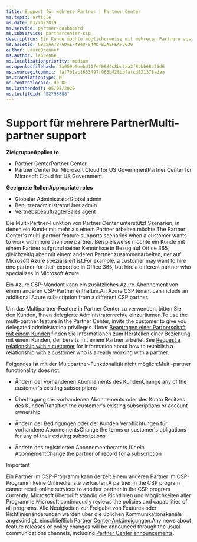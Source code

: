 ```yaml
---
title: Support für mehrere Partner | Partner Center
ms.topic: article
ms.date: 03/20/2019
ms.service: partner-dashboard
ms.subservice: partnercenter-csp
description: Ein Kunde möchte möglicherweise mit mehreren Partnern aus dem Cloud Solution Provider-Programm zusammenarbeiten, die sich auf unterschiedliche Dienste spezialisiert haben.
ms.assetid: 6835AA78-6DAE-4940-844D-B3AEFEAF3630
author: LauraBrenner
ms.author: labrenne
ms.localizationpriority: medium
ms.openlocfilehash: 2a059e9eebd117ef0684c8bc7aa2f8bbb68c25d6
ms.sourcegitcommit: faf7b1ac1653497f963b428bbfafcd821378adaa
ms.translationtype: MT
ms.contentlocale: de-DE
ms.lasthandoff: 05/05/2020
ms.locfileid: "82798808"
---
```

# <a name="multi-partner-support"></a><span data-ttu-id="dbff7-103">Support für mehrere Partner</span><span class="sxs-lookup"><span data-stu-id="dbff7-103">Multi-partner support</span></span>

<span data-ttu-id="dbff7-104">**Zielgruppe**</span><span class="sxs-lookup"><span data-stu-id="dbff7-104">**Applies to**</span></span>

-  <span data-ttu-id="dbff7-105">Partner Center</span><span class="sxs-lookup"><span data-stu-id="dbff7-105">Partner Center</span></span>
-  <span data-ttu-id="dbff7-106">Partner Center für Microsoft Cloud for US Government</span><span class="sxs-lookup"><span data-stu-id="dbff7-106">Partner Center for Microsoft Cloud for US Government</span></span>

<span data-ttu-id="dbff7-107">**Geeignete Rollen**</span><span class="sxs-lookup"><span data-stu-id="dbff7-107">**Appropriate roles**</span></span>
-   <span data-ttu-id="dbff7-108">Globaler Administrator</span><span class="sxs-lookup"><span data-stu-id="dbff7-108">Global admin</span></span>
-   <span data-ttu-id="dbff7-109">Benutzeradministrator</span><span class="sxs-lookup"><span data-stu-id="dbff7-109">User admin</span></span>
-   <span data-ttu-id="dbff7-110">Vertriebsbeauftragter</span><span class="sxs-lookup"><span data-stu-id="dbff7-110">Sales agent</span></span>

<span data-ttu-id="dbff7-111">Die Multi-Partner-Funktion von Partner Center unterstützt Szenarien, in denen ein Kunde mit mehr als einem Partner arbeiten möchte.</span><span class="sxs-lookup"><span data-stu-id="dbff7-111">The Partner Center's multi-partner feature supports scenarios when a customer wants to work with more than one partner.</span></span> <span data-ttu-id="dbff7-112">Beispielsweise möchte ein Kunde mit einem Partner aufgrund seiner Kenntnisse in Bezug auf Office 365, gleichzeitig aber mit einem anderen Partner zusammenarbeiten, der auf Microsoft Azure spezialisiert ist.</span><span class="sxs-lookup"><span data-stu-id="dbff7-112">For example, a customer may want to hire one partner for their expertise in Office 365, but hire a different partner who specializes in Microsoft Azure.</span></span> 

<span data-ttu-id="dbff7-113">Ein Azure CSP-Mandant kann ein zusätzliches Azure-Abonnement von einem anderen CSP-Partner enthalten.</span><span class="sxs-lookup"><span data-stu-id="dbff7-113">An Azure CSP tenant can include an additional Azure subscription from a different CSP partner.</span></span>

<span data-ttu-id="dbff7-114">Um das Multipartner-Feature in Partner Center zu verwenden, bitten Sie den Kunden, Ihnen delegierte Administratorrechte einzuräumen.</span><span class="sxs-lookup"><span data-stu-id="dbff7-114">To use the multi-partner feature in the Partner Center, invite the customer to give you delegated administration privileges.</span></span> <span data-ttu-id="dbff7-115">Unter [Beantragen einer Partnerschaft mit einem Kunden](request-a-relationship-with-a-customer.md) finden Sie Informationen zum Herstellen einer Beziehung mit einem Kunden, der bereits mit einem Partner arbeitet.</span><span class="sxs-lookup"><span data-stu-id="dbff7-115">See [Request a relationship with a customer](request-a-relationship-with-a-customer.md) for information about how to establish a relationship with a customer who is already working with a partner.</span></span>

<span data-ttu-id="dbff7-116">Folgendes ist mit der Multipartner-Funktionalität nicht möglich:</span><span class="sxs-lookup"><span data-stu-id="dbff7-116">Multi-partner functionality does not:</span></span>

- <span data-ttu-id="dbff7-117">Ändern der vorhandenen Abonnements des Kunden</span><span class="sxs-lookup"><span data-stu-id="dbff7-117">Change any of the customer's existing subscriptions</span></span>

- <span data-ttu-id="dbff7-118">Übertragung der vorhandenen Abonnements oder des Konto Besitzes des Kunden</span><span class="sxs-lookup"><span data-stu-id="dbff7-118">Transition the customer's existing subscriptions or account ownership</span></span>

- <span data-ttu-id="dbff7-119">Ändern der Bedingungen oder der Kunden Verpflichtungen für vorhandene Abonnements</span><span class="sxs-lookup"><span data-stu-id="dbff7-119">Change the terms or customer's obligations for any of their existing subscriptions</span></span>

- <span data-ttu-id="dbff7-120">Ändern des registrierten Abonnementberaters für ein Abonnement</span><span class="sxs-lookup"><span data-stu-id="dbff7-120">Change the partner of record for a subscription</span></span>

> [!IMPORTANT]  
> <span data-ttu-id="dbff7-121">Ein Partner im CSP-Programm kann derzeit einem anderen Partner im CSP-Programm keine Onlinedienste verkaufen.</span><span class="sxs-lookup"><span data-stu-id="dbff7-121">A partner in the CSP program cannot resell online services to another partner in the CSP program currently.</span></span> <span data-ttu-id="dbff7-122">Microsoft überprüft ständig die Richtlinien und Möglichkeiten aller Programme.</span><span class="sxs-lookup"><span data-stu-id="dbff7-122">Microsoft continuously reviews the policies and capabilities of all programs.</span></span> <span data-ttu-id="dbff7-123">Alle Neuigkeiten zur Freigabe von Features oder Richtlinienänderungen werden über die üblichen Kommunikationskanäle angekündigt, einschließlich [Partner Center-Ankündigungen](https://partner.microsoft.com/pcv/announcements).</span><span class="sxs-lookup"><span data-stu-id="dbff7-123">Any news about feature releases or policy changes will be announced through the usual communications channels, including [Partner Center announcements](https://partner.microsoft.com/pcv/announcements).</span></span>






